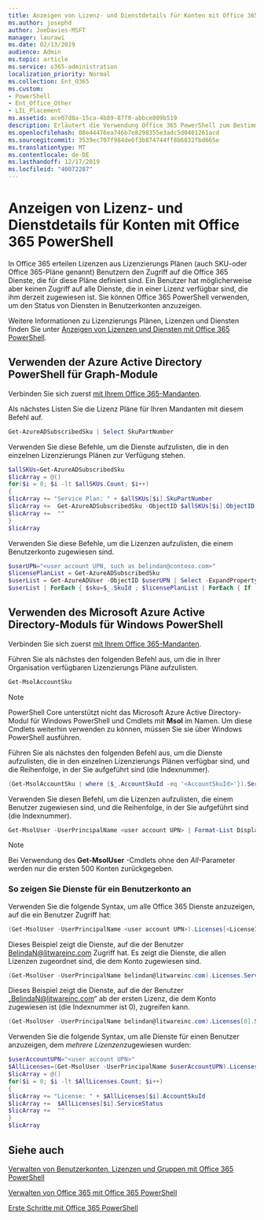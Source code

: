 ```yaml
---
title: Anzeigen von Lizenz- und Dienstdetails für Konten mit Office 365 PowerShell
ms.author: josephd
author: JoeDavies-MSFT
manager: laurawi
ms.date: 02/13/2019
audience: Admin
ms.topic: article
ms.service: o365-administration
localization_priority: Normal
ms.collection: Ent_O365
ms.custom:
- PowerShell
- Ent_Office_Other
- LIL_Placement
ms.assetid: ace07d8a-15ca-4b89-87f0-abbce809b519
description: Erläutert die Verwendung Office 365 PowerShell zum Bestimmen der Office 365 Dienste, die Benutzern zugewiesen wurden.
ms.openlocfilehash: 08e44476ea746b7e8298355e3adc5d0401261acd
ms.sourcegitcommit: 3539ec707f984de6f3b874744ff8b6832fbd665e
ms.translationtype: MT
ms.contentlocale: de-DE
ms.lasthandoff: 12/17/2019
ms.locfileid: "40072287"
---
```

# <a name="view-account-license-and-service-details-with-office-365-powershell"></a>Anzeigen von Lizenz- und Dienstdetails für Konten mit Office 365 PowerShell

In Office 365 erteilen Lizenzen aus Lizenzierungs Plänen (auch SKU-oder Office 365-Pläne genannt) Benutzern den Zugriff auf die Office 365 Dienste, die für diese Pläne definiert sind. Ein Benutzer hat möglicherweise aber keinen Zugriff auf alle Dienste, die in einer Lizenz verfügbar sind, die ihm derzeit zugewiesen ist. Sie können Office 365 PowerShell verwenden, um den Status von Diensten in Benutzerkonten anzuzeigen. 

Weitere Informationen zu Lizenzierungs Plänen, Lizenzen und Diensten finden Sie unter [Anzeigen von Lizenzen und Diensten mit Office 365 PowerShell](view-licenses-and-services-with-office-365-powershell.md).

## <a name="use-the-azure-active-directory-powershell-for-graph-module"></a>Verwenden der Azure Active Directory PowerShell für Graph-Module

Verbinden Sie sich zuerst [mit Ihrem Office 365-Mandanten](connect-to-office-365-powershell.md#connect-with-the-azure-active-directory-powershell-for-graph-module).
  
Als nächstes Listen Sie die Lizenz Pläne für Ihren Mandanten mit diesem Befehl auf.

```powershell
Get-AzureADSubscribedSku | Select SkuPartNumber
```

Verwenden Sie diese Befehle, um die Dienste aufzulisten, die in den einzelnen Lizenzierungs Plänen zur Verfügung stehen.

```powershell
$allSKUs=Get-AzureADSubscribedSku
$licArray = @()
for($i = 0; $i -lt $allSKUs.Count; $i++)
{
$licArray += "Service Plan: " + $allSKUs[$i].SkuPartNumber
$licArray +=  Get-AzureADSubscribedSku -ObjectID $allSKUs[$i].ObjectID | Select -ExpandProperty ServicePlans
$licArray +=  ""
}
$licArray
```

Verwenden Sie diese Befehle, um die Lizenzen aufzulisten, die einem Benutzerkonto zugewiesen sind.

```powershell
$userUPN="<user account UPN, such as belindan@contoso.com>"
$licensePlanList = Get-AzureADSubscribedSku
$userList = Get-AzureADUser -ObjectID $userUPN | Select -ExpandProperty AssignedLicenses | Select SkuID 
$userList | ForEach { $sku=$_.SkuId ; $licensePlanList | ForEach { If ( $sku -eq $_.ObjectId.substring($_.ObjectId.length - 36, 36) ) { Write-Host $_.SkuPartNumber } } }
```

## <a name="use-the-microsoft-azure-active-directory-module-for-windows-powershell"></a>Verwenden des Microsoft Azure Active Directory-Moduls für Windows PowerShell

Verbinden Sie sich zuerst [mit Ihrem Office 365-Mandanten](connect-to-office-365-powershell.md#connect-with-the-microsoft-azure-active-directory-module-for-windows-powershell).

Führen Sie als nächstes den folgenden Befehl aus, um die in Ihrer Organisation verfügbaren Lizenzierungs Pläne aufzulisten. 

```powershell
Get-MsolAccountSku
```
>[!Note]
>PowerShell Core unterstützt nicht das Microsoft Azure Active Directory-Modul für Windows PowerShell und Cmdlets mit **Msol** im Namen. Um diese Cmdlets weiterhin verwenden zu können, müssen Sie sie über Windows PowerShell ausführen.
>

Führen Sie als nächstes den folgenden Befehl aus, um die Dienste aufzulisten, die in den einzelnen Lizenzierungs Plänen verfügbar sind, und die Reihenfolge, in der Sie aufgeführt sind (die Indexnummer).

```powershell
(Get-MsolAccountSku | where {$_.AccountSkuId -eq '<AccountSkuId>'}).ServiceStatus
```
  
Verwenden Sie diesen Befehl, um die Lizenzen aufzulisten, die einem Benutzer zugewiesen sind, und die Reihenfolge, in der Sie aufgeführt sind (die Indexnummer).

```powershell
Get-MsolUser -UserPrincipalName <user account UPN> | Format-List DisplayName,Licenses
```

>[!Note]
>Bei Verwendung des **Get-MsolUser** -Cmdlets ohne den _All_-Parameter werden nur die ersten 500 Konten zurückgegeben.
>
   

### <a name="to-view-services-for-a-user-account"></a>So zeigen Sie Dienste für ein Benutzerkonto an

Verwenden Sie die folgende Syntax, um alle Office 365 Dienste anzuzeigen, auf die ein Benutzer Zugriff hat:
  
```powershell
(Get-MsolUser -UserPrincipalName <user account UPN>).Licenses[<LicenseIndexNumber>].ServiceStatus
```

Dieses Beispiel zeigt die Dienste, auf die der Benutzer BelindaN@litwareinc.com Zugriff hat. Es zeigt die Dienste, die allen Lizenzen zugeordnet sind, die dem Konto zugewiesen sind.
  
```powershell
(Get-MsolUser -UserPrincipalName belindan@litwareinc.com).Licenses.ServiceStatus
```

Dieses Beispiel zeigt die Dienste, auf die der Benutzer „BelindaN@litwareinc.com“ ab der ersten Lizenz, die dem Konto zugewiesen ist (die Indexnummer ist 0), zugreifen kann.
  
```powershell
(Get-MsolUser -UserPrincipalName belindan@litwareinc.com).Licenses[0].ServiceStatus
```

Verwenden Sie die folgende Syntax, um alle Dienste für einen Benutzer anzuzeigen, dem *mehrere Lizenzen*zugewiesen wurden:

```powershell
$userAccountUPN="<user account UPN>"
$AllLicenses=(Get-MsolUser -UserPrincipalName $userAccountUPN).Licenses
$licArray = @()
for($i = 0; $i -lt $AllLicenses.Count; $i++)
{
$licArray += "License: " + $AllLicenses[$i].AccountSkuId
$licArray +=  $AllLicenses[$i].ServiceStatus
$licArray +=  ""
}
$licArray
```
 
## <a name="see-also"></a>Siehe auch

[Verwalten von Benutzerkonten, Lizenzen und Gruppen mit Office 365 PowerShell](manage-user-accounts-and-licenses-with-office-365-powershell.md)
  
[Verwalten von Office 365 mit Office 365 PowerShell](manage-office-365-with-office-365-powershell.md)
  
[Erste Schritte mit Office 365 PowerShell](getting-started-with-office-365-powershell.md)
